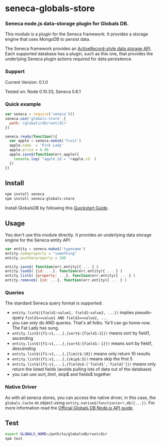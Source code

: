 # seneca-globals-store

### Seneca node.js data-storage plugin for Globals DB.

This module is a plugin for the Seneca framework. It provides a
storage engine that uses MongoDB to persist data.

The Seneca framework provides an 
[ActiveRecord-style data storage API](http://senecajs.org/data-entities.html). 
Each supported database has a plugin, such as this one, that
provides the underlying Seneca plugin actions required for data
persistence.

### Support

Current Version: 0.1.0

Tested on: Node 0.10.33, Seneca 0.6.1

### Quick example

```JavaScript
var seneca = require('seneca')()
seneca.use('globals-store',{
  path:'/globals/db/root/dir'
})

seneca.ready(function(){
  var apple = seneca.make$('fruit')
  apple.name  = 'Pink Lady'
  apple.price = 0.99
  apple.save$(function(err,apple){
    console.log( "apple.id = "+apple.id  )
  })
})
```

## Install

```sh
npm install seneca
npm install seneca-globals-store
```

Install GlobalsDB by following this [Quickstart Guide](http://globalsdb.org/quickstart).


## Usage

You don't use this module directly. It provides an underlying data storage engine for the Seneca entity API:

```JavaScript
var entity = seneca.make$('typename')
entity.someproperty = "something"
entity.anotherproperty = 100

entity.save$( function(err,entity){ ... } )
entity.load$( {id: ...}, function(err,entity){ ... } )
entity.list$( {property: ...}, function(err,entity){ ... } )
entity.remove$( {id: ...}, function(err,entity){ ... } )
```


### Queries

The standard Seneca query format is supported:

   * `entity.list$({field1:value1, field2:value2, ...})` implies pseudo-query `field1==value1 AND field2==value2, ...`
   * you can only do AND queries. That's all folks. Ya'll can go home now. The Fat Lady has sung.
   * `entity.list$({f1:v1,...},{sort$:{field1:1}})` means sort by field1, ascending
   * `entity.list$({f1:v1,...},{sort$:{field1:-1}})` means sort by field1, descending
   * `entity.list$({f1:v1,...},{limit$:10})` means only return 10 results
   * `entity.list$({f1:v1,...},{skip$:5})` means skip the first 5
   * `entity.list$({f1:v1,...},{fields$:['field1','field2']})` means only return the listed fields (avoids pulling lots of data out of the database)
   * you can use sort$, limit$, skip$ and fields$ together


### Native Driver

As with all seneca stores, you can access the native driver, in this case, the `globals.Cache` `db` object using `entity.native$(function(err,db){...})`. For more information read the [Official Globals DB Node.js API guide](http://globalsdb.org/misc/api-docs/nodejs/Node.js%20Interface%20-%20User%20Guide%20-%20e1.6%20-%20v2013.2.0.350.x.pdf).


## Test

```bash
export GLOBALS_HOME=/path/to/globalsdb/root/dir
npm test
```
